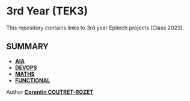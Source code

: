 # 3rd Year (TEK3)

This repository contains links to 3rd year Epitech projects (Class 2023).

## SUMMARY

* [**AIA**](https://github.com/sheiiva/Epitech/blob/master/3rdYear/AIA/README.md)
* [**DEVOPS**](https://github.com/sheiiva/Epitech/tree/master/3rdYear/DEVOPS/README.md)
* [**MATHS**](https://github.com/sheiiva/Epitech/tree/master/3rdYear/MATHS/README.md)
* [**FUNCTIONAL**](https://github.com/sheiiva/Epitech/blob/master/3rdYear/FUN/README.md)

Author [**Corentin COUTRET-ROZET**](https://github.com/sheiiva)
